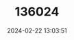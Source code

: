 ---
title: "136024"
category: "Theloderma licin"
draft: false
date: 2024-02-22 13:03:51
languages:
  English: ["White-backed Bug-eyed Frog", "Smooth-skinned Warted Tree Frog"]
---